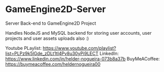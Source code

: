 # GameEngine2D-Server
Server Back-end to GameEngine2D Project

Handles NodeJS and MySQL backend for storing user accounts, user projects and user assets uploads also :)

<a>Youtube PLaylist: https://www.youtube.com/playlist?list=PLPz9k5lGde_zDLt1tI4Pv8u30yPi9LECT</a>
<a>LinkedIn: https://www.linkedin.com/in/helder-nogueira-073b8a37b</a>
<a>BuyMeACoffee: https://buymeacoffee.com/heldernogueira00</a>

